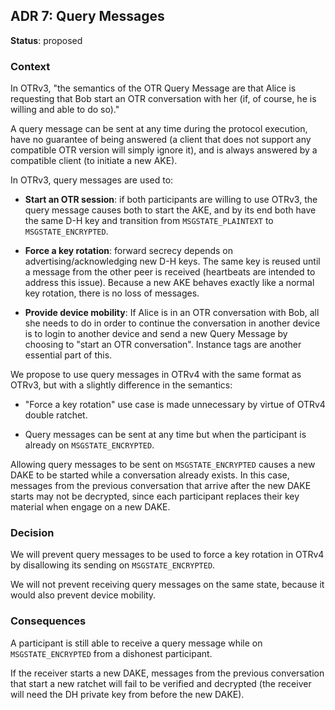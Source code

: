 ## ADR 7: Query Messages

**Status**: proposed

### Context

In OTRv3, "the semantics of the OTR Query Message are that Alice is requesting
that Bob start an OTR conversation with her (if, of course, he is willing and
able to do so)."

A query message can be sent at any time during the protocol execution, have no
guarantee of being answered (a client that does not support any compatible OTR
version will simply ignore it), and is always answered by a compatible client
(to initiate a new AKE).

In OTRv3, query messages are used to:

  * **Start an OTR session**: if both participants are willing to use OTRv3, the
  query message causes both to start the AKE, and by its end both have the
  same D-H key and transition from `MSGSTATE_PLAINTEXT` to `MSGSTATE_ENCRYPTED`.

  * **Force a key rotation**: forward secrecy depends on
  advertising/acknowledging new D-H keys. The same key is reused until a
  message from the other peer is received (heartbeats are intended to address
  this issue). Because a new AKE behaves exactly like a normal key rotation,
  there is no loss of messages.

  * **Provide device mobility**: If Alice is in an
  OTR conversation with Bob, all she needs to do in order to continue the
  conversation in another device is to login to another device and send a new
  Query Message by choosing to "start an OTR conversation". Instance tags are
  another essential part of this.

We propose to use query messages in OTRv4 with the same format as OTRv3, but
with a slightly difference in the semantics:

* "Force a key rotation" use case is made unnecessary by virtue of OTRv4 double
  ratchet.

* Query messages can be sent at any time but when the participant is already on
  `MSGSTATE_ENCRYPTED`.

Allowing query messages to be sent on `MSGSTATE_ENCRYPTED` causes a new DAKE to
be started while a conversation already exists. In this case, messages from the
previous conversation that arrive after the new DAKE starts may not be
decrypted, since each participant replaces their key material when engage on a
new DAKE.

### Decision

We will prevent query messages to be used to force a key rotation in OTRv4
by disallowing its sending on `MSGSTATE_ENCRYPTED`.

We will not prevent receiving query messages on the same state, because it would
also prevent device mobility.


### Consequences

A participant is still able to receive a query message while on
`MSGSTATE_ENCRYPTED` from a dishonest participant.

If the receiver starts a new DAKE, messages from the previous conversation that
start a new ratchet will fail to be verified and decrypted
(the receiver will need the DH private key from before the new DAKE).
